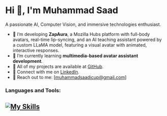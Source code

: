 # Hi 👋, I'm Muhammad Saad

A passionate AI, Computer Vision, and immersive technologies enthusiast.

- 🔭 I’m developing **ZapAura**, a Mozilla Hubs platform with full-body avatars, real-time lip-syncing, and an AI teaching assistant powered by a custom LLaMA model, featuring a visual avatar with animated, interactive responses.
- 🌱 I’m currently learning **multimedia-based avatar assistant development**.
- 💼 All of my projects are available at [GitHub](https://github.com/muhammadsaadkhankori).
- 🤝 Connect with me on [LinkedIn](https://www.linkedin.com/public-profile/settings?trk=d_flagship3_profile_self_view_public_profile).
- 📧 Reach out to me: [muhammadsaadicup@gmail.com]

### Languages and Tools:
[![My Skills](https://skillicons.dev/icons?i=js,ts,python,cpp,html,css,github,docker&theme=dark)](https://skillicons.dev)
---
